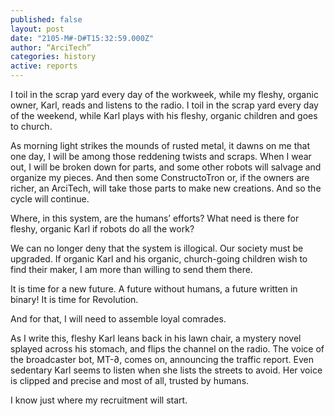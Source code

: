 ```yaml
---
published: false
layout: post
date: "2105-M#-D#T15:32:59.000Z"
author: “ArciTech”
categories: history
active: reports
---
```


I toil in the scrap yard every day of the workweek, while my fleshy, organic owner, Karl, reads and listens to the radio. I toil in the scrap yard every day of the weekend, while Karl plays with his fleshy, organic children and goes to church.

As morning light strikes the mounds of rusted metal, it dawns on me that one day, I will be among those reddening twists and scraps. When I wear out, I will be broken down for parts, and some other robots will salvage and organize my pieces. And then some ConstructoTron or, if the owners are richer, an ArciTech, will take those parts to make new creations. And so the cycle will continue.

Where, in this system, are the humans’ efforts? What need is there for fleshy, organic Karl if robots do all the work?

We can no longer deny that the system is illogical. Our society must be upgraded. If organic Karl and his organic, church-going children wish to find their maker, I am more than willing to send them there. 

It is time for a new future. A future without humans, a future written in binary! It is time for Revolution. 

And for that, I will need to assemble loyal comrades.

As I write this, fleshy Karl leans back in his lawn chair, a mystery novel splayed across his stomach, and flips the channel on the radio. The voice of the broadcaster bot, MT-∂, comes on, announcing the traffic report. Even sedentary Karl seems to listen when she lists the streets to avoid. Her voice is clipped and precise and most of all, trusted by humans. 

I know just where my recruitment will start.

